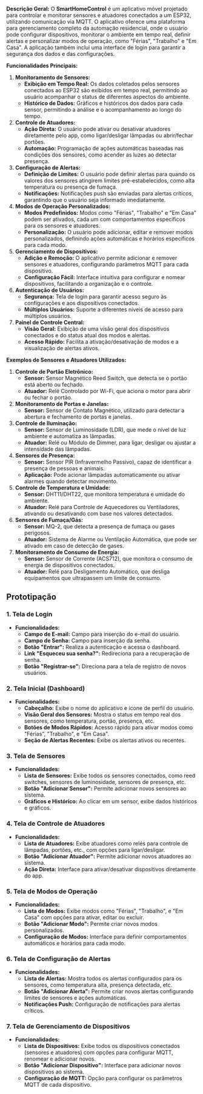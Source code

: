 **Descrição Geral:**
O **SmartHomeControl** é um aplicativo móvel projetado para controlar e monitorar sensores e atuadores conectados a um ESP32, utilizando comunicação via MQTT. O aplicativo oferece uma plataforma para gerenciamento completo da automação residencial, onde o usuário pode configurar dispositivos, monitorar o ambiente em tempo real, definir alertas e personalizar modos de operação, como "Férias", "Trabalho" e "Em Casa". A aplicação também inclui uma interface de login para garantir a segurança dos dados e das configurações.

**Funcionalidades Principais:**

1. **Monitoramento de Sensores:**
    - **Exibição em Tempo Real:** Os dados coletados pelos sensores conectados ao ESP32 são exibidos em tempo real, permitindo ao usuário acompanhar o status de diferentes aspectos do ambiente.
    - **Histórico de Dados:** Gráficos e históricos dos dados para cada sensor, permitindo a análise e o acompanhamento ao longo do tempo.
2. **Controle de Atuadores:**
    - **Ação Direta:** O usuário pode ativar ou desativar atuadores diretamente pelo app, como ligar/desligar lâmpadas ou abrir/fechar portões.
    - **Automação:** Programação de ações automáticas baseadas nas condições dos sensores, como acender as luzes ao detectar presença.
3. **Configuração de Alertas:**
    - **Definição de Limites:** O usuário pode definir alertas para quando os valores dos sensores atingirem limites pré-estabelecidos, como alta temperatura ou presença de fumaça.
    - **Notificações:** Notificações push são enviadas para alertas críticos, garantindo que o usuário seja informado imediatamente.
4. **Modos de Operação Personalizados:**
    - **Modos Predefinidos:** Modos como "Férias", "Trabalho" e "Em Casa" podem ser ativados, cada um com comportamentos específicos para os sensores e atuadores.
    - **Personalização:** O usuário pode adicionar, editar e remover modos personalizados, definindo ações automáticas e horários específicos para cada modo.
5. **Gerenciamento de Dispositivos:**
    - **Adição e Remoção:** O aplicativo permite adicionar e remover sensores e atuadores, configurando parâmetros MQTT para cada dispositivo.
    - **Configuração Fácil:** Interface intuitiva para configurar e nomear dispositivos, facilitando a organização e o controle.
6. **Autenticação de Usuários:**
    - **Segurança:** Tela de login para garantir acesso seguro às configurações e aos dispositivos conectados.
    - **Múltiplos Usuários:** Suporte a diferentes níveis de acesso para múltiplos usuários.
7. **Painel de Controle Central:**
    - **Visão Geral:** Exibição de uma visão geral dos dispositivos conectados e do status atual dos modos e alertas.
    - **Acesso Rápido:** Facilita a ativação/desativação de modos e a visualização de alertas ativos.

**Exemplos de Sensores e Atuadores Utilizados:**

1. **Controle de Portão Eletrônico:**
    - **Sensor:** Sensor Magnético Reed Switch, que detecta se o portão está aberto ou fechado.
    - **Atuador:** Relé Controlado por Wi-Fi, que aciona o motor para abrir ou fechar o portão.
2. **Monitoramento de Portas e Janelas:**
    - **Sensor:** Sensor de Contato Magnético, utilizado para detectar a abertura e fechamento de portas e janelas.
3. **Controle de Iluminação:**
    - **Sensor:** Sensor de Luminosidade (LDR), que mede o nível de luz ambiente e automatiza as lâmpadas.
    - **Atuador:** Relé ou Módulo de Dimmer, para ligar, desligar ou ajustar a intensidade das lâmpadas.
4. **Sensores de Presença:**
    - **Sensor:** Sensor PIR (Infravermelho Passivo), capaz de identificar a presença de pessoas e animais.
    - **Aplicação:** Pode acionar lâmpadas automaticamente ou ativar alarmes quando detectar movimento.
5. **Controle de Temperatura e Umidade:**
    - **Sensor:** DHT11/DHT22, que monitora temperatura e umidade do ambiente.
    - **Atuador:** Relé para Controle de Aquecedores ou Ventiladores, ativando ou desativando com base nos valores detectados.
6. **Sensores de Fumaça/Gás:**
    - **Sensor:** MQ-2, que detecta a presença de fumaça ou gases perigosos.
    - **Atuador:** Sistema de Alarme ou Ventilação Automática, que pode ser ativado em caso de detecção de gases.
7. **Monitoramento de Consumo de Energia:**
    - **Sensor:** Sensor de Corrente (ACS712), que monitora o consumo de energia de dispositivos conectados.
    - **Atuador:** Relé para Desligamento Automático, que desliga equipamentos que ultrapassem um limite de consumo.

## Prototipação

### **1. Tela de Login**

- **Funcionalidades:**
    - **Campo de E-mail:** Campo para inserção do e-mail do usuário.
    - **Campo de Senha:** Campo para inserção da senha.
    - **Botão "Entrar":** Realiza a autenticação e acessa o dashboard.
    - **Link "Esqueceu sua senha?":** Redireciona para a recuperação de senha.
    - **Botão "Registrar-se":** Direciona para a tela de registro de novos usuários.

### **2. Tela Inicial (Dashboard)**

- **Funcionalidades:**
    - **Cabeçalho:** Exibe o nome do aplicativo e ícone de perfil do usuário.
    - **Visão Geral dos Sensores:** Mostra o status em tempo real dos sensores, como temperatura, portão, presença, etc.
    - **Botões de Modos Rápidos:** Acesso rápido para ativar modos como "Férias", "Trabalho", e "Em Casa".
    - **Seção de Alertas Recentes:** Exibe os alertas ativos ou recentes.

### **3. Tela de Sensores**

- **Funcionalidades:**
    - **Lista de Sensores:** Exibe todos os sensores conectados, como reed switches, sensores de luminosidade, sensores de presença, etc.
    - **Botão "Adicionar Sensor":** Permite adicionar novos sensores ao sistema.
    - **Gráficos e Histórico:** Ao clicar em um sensor, exibe dados históricos e gráficos.

### **4. Tela de Controle de Atuadores**

- **Funcionalidades:**
    - **Lista de Atuadores:** Exibe atuadores como relés para controle de lâmpadas, portões, etc., com opções para ligar/desligar.
    - **Botão "Adicionar Atuador":** Permite adicionar novos atuadores ao sistema.
    - **Ação Direta:** Interface para ativar/desativar dispositivos diretamente do app.

### **5. Tela de Modos de Operação**

- **Funcionalidades:**
    - **Lista de Modos:** Exibe modos como "Férias", "Trabalho", e "Em Casa" com opções para ativar, editar ou excluir.
    - **Botão "Adicionar Modo":** Permite criar novos modos personalizados.
    - **Configuração de Modos:** Interface para definir comportamentos automáticos e horários para cada modo.

### **6. Tela de Configuração de Alertas**

- **Funcionalidades:**
    - **Lista de Alertas:** Mostra todos os alertas configurados para os sensores, como temperatura alta, presença detectada, etc.
    - **Botão "Adicionar Alerta":** Permite criar novos alertas configurando limites de sensores e ações automáticas.
    - **Notificações Push:** Configuração de notificações para alertas críticos.

### **7. Tela de Gerenciamento de Dispositivos**

- **Funcionalidades:**
    - **Lista de Dispositivos:** Exibe todos os dispositivos conectados (sensores e atuadores) com opções para configurar MQTT, renomear e adicionar novos.
    - **Botão "Adicionar Dispositivo":** Interface para adicionar novos dispositivos ao sistema.
    - **Configuração de MQTT:** Opção para configurar os parâmetros MQTT de cada dispositivo.
